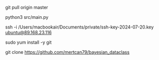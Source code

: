 git pull origin master

python3 src/main.py


ssh -i /Users/macbookair/Documents/private/ssh-key-2024-07-20.key ubuntu@89.168.23.116

sudo yum install -y git

git clone https://github.com/mertcan79/bayesian_dataclass






